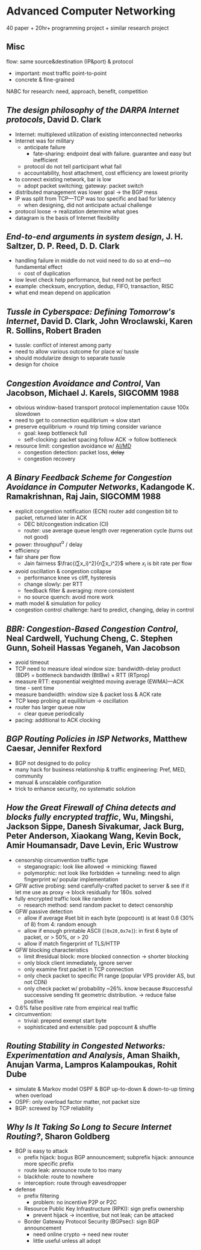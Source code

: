 # Advanced Computer Networking

40 paper + 20hr+ programming project + similar research project

## Misc

flow: same source&destination (IP&port) & protocol

- important: most traffic point-to-point
- concrete & fine-grained

NABC for research: need, approach, benefit, competition

## *The design philosophy of the DARPA Internet protocols*, David D. Clark

- Internet: multiplexed utilization of existing interconnected networks
- Internet was for military
    - anticipate failure
        - fate-sharing: endpoint deal with failure.
            guarantee and easy but inefficient
    - protocol do not tell participant what fail
    - accountability, host attachment, cost efficiency are lowest priority
- to connect existing network, bar is low
    - adopt packet switching; gateway: packet switch
- distributed management was lower goal → the BGP mess
- IP was split from TCP—TCP was too specific and bad for latency
    - when designing, did not anticipate actual challenge
- protocol loose → realization determine what goes
- datagram is the basis of Internet flexibility

## *End-to-end arguments in system design*, J. H. Saltzer, D. P. Reed, D. D. Clark

- handling failure in middle do not void need to do so
    at end—no fundamental effect
    - cost of duplication
- low level check help performance, but need not be perfect
- example: checksum, encryption, dedup, FIFO, transaction, RISC
- what end mean depend on application

## *Tussle in Cyberspace: Defining Tomorrow's Internet*, David D. Clark, John Wroclawski, Karen R. Sollins, Robert Braden

- tussle: conflict of interest among party
- need to allow various outcome for place w/ tussle
- should modularize design to separate tussle
- design for choice

## *Congestion Avoidance and Control*, Van Jacobson, Michael J. Karels, SIGCOMM 1988

- obvious window-based transport protocol implementation cause 100x slowdown
- need to get to connection equilibrium → slow start
- preserve equilibrium → round trip timing consider variance
    - goal: keep bottleneck full
    - self-clocking: packet spacing follow ACK → follow bottleneck
- resource limit:
    congestion avoidance w/
    [AI/MD](../cs/networking.html#congestion-window-cwnd)
    - congestion detection: packet loss, ~~delay~~
    - congestion recovery

## *A Binary Feedback Scheme for Congestion Avoidance in Computer Networks*, Kadangode K. Ramakrishnan, Raj Jain, SIGCOMM 1988

- explicit congestion notification (ECN) router add congestion bit to packet,
    returned later in ACK
    - DEC bit/congestion indication (CI)
    - router: use average queue length over regeneration cycle
        (turns out not good)
- power: throughput${}^\alpha$ / delay
- efficiency
- fair share per flow
    - Jain fairness $\frac{(∑x_i)^2}{n∑x_i^2}$ where
        $x_i$ is bit rate per flow
- avoid oscillation & congestion collapse
    - performance knee vs cliff, hysteresis
    - change slowly: per RTT
    - feedback filter & averaging: more consistent
    - no source quench: avoid more work
- math model & simulation for policy
- congestion control challenge: hard to predict, changing, delay in control

## *BBR: Congestion-Based Congestion Control*, Neal Cardwell, Yuchung Cheng, C. Stephen Gunn, Soheil Hassas Yeganeh, Van Jacobson

- avoid timeout
- TCP need to measure ideal window size: bandwidth-delay product (BDP)
    = bottleneck bandwidth (BtlBw) × RTT (RTprop)
- measure RTT: exponential weighted moving average
    (EWMA)—ACK time - sent time
- measure bandwidth: window size & packet loss & ACK rate
- TCP keep probing at equilibrium → oscillation
- router has larger queue now
    - clear queue periodically
- pacing: additional to ACK clocking

## *BGP Routing Policies in ISP Networks*, Matthew Caesar, Jennifer Rexford

- BGP not designed to do policy
- many hack for business relationship & traffic engineering: Pref, MED,
    community
- manual & unscalable configuration
- trick to enhance security, no systematic solution

## *How the Great Firewall of China detects and blocks fully encrypted traffic*, Wu, Mingshi, Jackson Sippe, Danesh Sivakumar, Jack Burg, Peter Anderson, Xiaokang Wang, Kevin Bock, Amir Houmansadr, Dave Levin, Eric Wustrow

- censorship circumvention traffic type
    - steganograpic: look like allowed → mimicking: flawed
    - polymorphic: not look like forbidden → tunneling: need to
        align fingerprint w/ popular implementation
- GFW active probing: send carefully-crafted packet to server & see if
    it let me use as proxy → block residually for 180s. solved
- fully encrypted traffic look like random
    - research method: send random packet to detect censorship
- GFW passive detection
    - allow if average #set bit in each byte (popcount) is at least 0.6
        (30% of 8) from 4: random enough
    - allow if enough printable ASCII (`[0x20,0x7e]`): in first 6 byte of
        packet, or > 50%, or > 20
    - allow if match fingerprint of TLS/HTTP
- GFW blocking characteristics
    - limit #residual block: more blocked connection → shorter blocking
    - only block client immediately, ignore server
    - only examine first packet in TCP connection
    - only check packet to specific PI range (popular VPS provider AS, but
        not CDN)
    - only check packet w/ probability \~26%.
        know because #successful successive sending fit geometric distribution.
        → reduce false positive
- 0.6% false positive rate from empirical real traffic
- circumvention:
    - trivial: prepend exempt start byte
    - sophisticated and extensible: pad popcount & shuffle

## *Routing Stability in Congested Networks: Experimentation and Analysis*, Aman Shaikh, Anujan Varma, Lampros Kalampoukas, Rohit Dube

- simulate & Markov model OSPF & BGP up-to-down & down-to-up timing when
    overload
- OSPF: only overload factor matter, not packet size
- BGP: screwed by TCP reliability

## *Why Is It Taking So Long to Secure Internet Routing?*, Sharon Goldberg

- BGP is easy to attack
    - prefix hijack: bogus BGP announcement; subprefix hijack:
        announce more specific prefix
    - route leak: announce route to too many
    - blackhole: route to nowhere
    - interception: route through eavesdropper
- defense
    - prefix filtering
        - problem: no incentive P2P or P2C
    - Resource Public Key Infrastructure (RPKI): sign prefix ownership
        - prevent hijack → incentive, but not leak; can be attacked
    - Border Gateway Protocol Security (BGPsec): sign BGP announcement
        - need online crypto → need new router
        - little useful unless all adopt
